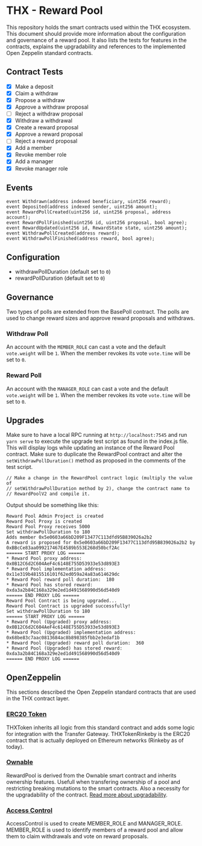 # THX - Reward Pool

This repository holds the smart contracts used within the THX ecosystem. This document should provide more information about the configuration and governance of a reward pool. It also lists the tests for features in the contracts, explains the upgradability and references to the implemented Open Zeppelin standard contracts.

## Contract Tests

-   [x] Make a deposit
-   [x] Claim a withdraw
-   [x] Propose a withdraw
-   [x] Approve a withdraw proposal
-   [ ] Reject a withdraw proposal
-   [x] Withdraw a withdrawal
-   [x] Create a reward proposal
-   [x] Approve a reward proposal
-   [ ] Reject a reward proposal
-   [x] Add a member
-   [x] Revoke member role
-   [x] Add a manager
-   [x] Revoke manager role

## Events

```
event Withdrawn(address indexed beneficiary, uint256 reward);
event Deposited(address indexed sender, uint256 amount);
event RewardPollCreated(uint256 id, uint256 proposal, address account);
event RewardPollFinished(uint256 id, uint256 proposal, bool agree);
event RewardUpdated(uint256 id, RewardState state, uint256 amount);
event WithdrawPollCreated(address reward);
event WithdrawPollFinished(address reward, bool agree);
```

## Configuration

-   withdrawPollDuration (default set to `0`)
-   rewardPollDuration (default set to `0`)

## Governance

Two types of polls are extended from the BasePoll contract. The polls are used to change reward sizes and approve reward proposals and withdraws.

### Withdraw Poll

An account with the `MEMBER_ROLE` can cast a vote and the default `vote.weight` will be `1`. When the member revokes its vote `vote.time` will be set to `0`.

### Reward Poll

An account with the `MANAGER_ROLE` can cast a vote and the default `vote.weight` will be `1`. When the member revokes its vote `vote.time` will be set to `0`.

## Upgrades

Make sure to have a local RPC running at `http://localhost:7545` and run `yarn serve` to execute the upgrade test script as found in the index.js file. This will display logs while updating an instance of the Reward Pool contract. Make sure to duplicate the RewardPool contract and alter the `setWithdrawPollDuration()` method as proposed in the comments of the test script.

```
// Make a change in the RewardPool contract logic (multiply the value of
// setWithdrawPollDuration method by 2), change the contract name to
// RewardPoolV2 and compile it.
```

Output should be something like this:

```
Reward Pool Admin Project is created
Reward Pool Proxy is created
Reward Pool Proxy receives 5000
Set withdrawPollDuration to 180
Adds member 0x5e0603a66bD209F13477C113dfd95B839026a2b2
A reward is proposed for 0x5e0603a66bD209F13477C113dfd95B839026a2b2 by 0xBBcCe83aa099217467E4589b553E268d50bcf2Ac
====== START PROXY LOG ======
* Reward Pool proxy address:  0x0B12C6d2C604AeF4c6148E755D53933e53d893E3
* Reward Pool implementation address: 0x11e319b4815516101f62ed059a24a83a614629dc
* Reward Pool reward poll duration:  180
* Reward Pool has stored reward:  0xda3a2b84C168a329e2ed1d491568990d56d540d9
====== END PROXY LOG ======
Reward Pool Contract is being upgraded...
Reward Pool Contract is upgraded successfully!
Set withdrawPollDuration to 180
====== START PROXY LOG ======
* Reward Pool (Upgraded) proxy address:  0x0B12C6d2C604AeF4c6148E755D53933e53d893E3
* Reward Pool (Upgraded) implementation address: 0x68be83c7aac0813684ac8b898385fbb2e3edaf1b
* Reward Pool (Upgraded) reward poll duration:  360
* Reward Pool (Upgraded) has stored reward:  0xda3a2b84C168a329e2ed1d491568990d56d540d9
====== END PROXY LOG ======
```

## OpenZeppelin

This sections described the Open Zeppelin standard contracts that are used in the THX contract layer.

### [ERC20 Token](https://docs.openzeppelin.com/contracts/3.x/erc20)

THXToken inherits all logic from this standard contract and adds some logic for integration with the Transfer Gateway. THXTokenRinkeby is the ERC20 contract that is actually deployed on Ethereum networks (Rinkeby as of today).

### [Ownable](https://docs.openzeppelin.com/contracts/3.x/access-control)

RewardPool is derived from the Ownable smart contract and inherits ownership features. Usefull when transfering ownership of a pool and restricting breaking mutations to the smart contracts. Also a necessity for the upgradability of the contract. [Read more about upgradability](#Upgrades).

### [Access Control](https://docs.openzeppelin.com/contracts/3.x/access-control)

AccessControl is used to create MEMBER_ROLE and MANAGER_ROLE. MEMBER_ROLE is used to identify members of a reward pool and allow them to claim withdrawals and vote on reward proposals.
